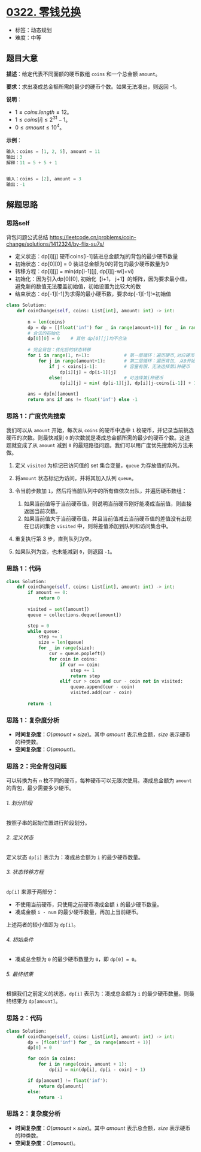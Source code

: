 # [0322. 零钱兑换](https://leetcode.cn/problems/coin-change/)

- 标签：动态规划
- 难度：中等

## 题目大意

**描述**：给定代表不同面额的硬币数组 `coins` 和一个总金额 `amount`。

**要求**：求出凑成总金额所需的最少的硬币个数。如果无法凑出，则返回 -1。

**说明**：

- $1 \le coins.length \le 12$。
- $1 \le coins[i] \le 2^{31} - 1$。
- $0 \le amount \le 10^4$。

**示例**：

```Python
输入：coins = [1, 2, 5], amount = 11
输出：3 
解释：11 = 5 + 5 + 1


输入：coins = [2], amount = 3
输出：-1
```

## 解题思路


### 思路self

背包问题公式总结 https://leetcode.cn/problems/coin-change/solutions/1412324/by-flix-su7s/
- 定义状态：dp[i][j] 硬币coins[i-1]装进总金额为j的背包的最少硬币数量
- 初始状态：dp[0][0] = 0 装进总金额为0的背包的最少硬币数量为0
- 转移方程：dp[i][j] = min(dp[i-1][j], dp[i][j-wi]+vi)
- 初始化：因为引入dp[0][0], 初始化【i+1， j+1】的矩阵，因为要求最小值，避免新的数值无法覆盖初始值，初始设置为比较大的数
- 结束状态：dp[-1][-1]为求得的最小硬币数，要求dp[-1][-1]!=初始值
```Python
class Solution:
    def coinChange(self, coins: List[int], amount: int) -> int:
        
        n = len(coins)
        dp = dp = [[float('inf') for _ in range(amount+1)] for _ in range(n+1)]   # 初始化为一个较大的值，如 +inf 或 amount+1
        # 合法的初始化
        dp[0][0] = 0    # 其他 dp[0][j]均不合法
        
        # 完全背包：优化后的状态转移
        for i in range(1, n+1):             # 第一层循环：遍历硬币,对应硬币价值从coins[i-1]开始
            for j in range(amount+1):       # 第二层循环：遍历背包, 从0开始
                if j < coins[i-1]:          # 容量有限，无法选择第i种硬币
                    dp[i][j] = dp[i-1][j]
                else:                       # 可选择第i种硬币
                    dp[i][j] = min( dp[i-1][j], dp[i][j-coins[i-1]] + 1 )

        ans = dp[n][amount] 
        return ans if ans != float('inf') else -1

```

### 思路 1：广度优先搜索

我们可以从 `amount` 开始，每次从 `coins` 的硬币中选中 `1` 枚硬币，并记录当前挑选硬币的次数。则最快减到 `0` 的次数就是凑成总金额所需的最少的硬币个数。这道题就变成了从 `amount` 减到 `0` 的最短路径问题。我们可以用广度优先搜索的方法来做。

1. 定义 `visited` 为标记已访问值的 set 集合变量，`queue` 为存放值的队列。
2. 将`amount` 状态标记为访问，并将其加入队列 `queue`。
3. 令当前步数加 `1`，然后将当前队列中的所有值依次出队，并遍历硬币数组：
   1. 如果当前值等于当前硬币值，则说明当前硬币刚好能凑成当前值，则直接返回当前次数。
   2. 如果当前值大于当前硬币值，并且当前值减去当前硬币值的差值没有出现在已访问集合 `visited` 中，则将差值添加到队列和访问集合中。

4. 重复执行第 3 步，直到队列为空。
5. 如果队列为空，也未能减到 `0`，则返回 `-1`。

### 思路 1：代码

```Python
class Solution:
    def coinChange(self, coins: List[int], amount: int) -> int:
        if amount == 0:
            return 0
        
        visited = set([amount])
        queue = collections.deque([amount])

        step = 0
        while queue:
            step += 1
            size = len(queue)
            for _ in range(size):
                cur = queue.popleft()
                for coin in coins:
                    if cur == coin:
                        step += 1
                        return step
                    elif cur > coin and cur - coin not in visited:
                        queue.append(cur - coin)
                        visited.add(cur - coin)
            
        return -1
```

### 思路 1：复杂度分析

- **时间复杂度**：$O(amount \times size)$。其中 $amount$ 表示总金额，$size$ 表示硬币的种类数。
- **空间复杂度**：$O(amount)$。

### 思路 2：完全背包问题

可以转换为有 `n` 枚不同的硬币，每种硬币可以无限次使用。凑成总金额为 `amount` 的背包，最少需要多少硬币。

###### 1. 划分阶段

按照子串的起始位置进行阶段划分。

###### 2. 定义状态

定义状态 `dp[i]` 表示为：凑成总金额为 `i` 的最少硬币数量。

###### 3. 状态转移方程

`dp[i]` 来源于两部分：

- 不使用当前硬币，只使用之前硬币凑成金额 `i` 的最少硬币数量。
- 凑成金额 `i - num` 的最少硬币数量，再加上当前硬币。

上述两者的较小值即为 `dp[i]`。

###### 4. 初始条件

- 凑成总金额为 `0` 的最少硬币数量为 `0`，即 `dp[0] = 0`。

###### 5. 最终结果

根据我们之前定义的状态，`dp[i]` 表示为：凑成总金额为 `i` 的最少硬币数量。则最终结果为 `dp[amount]`。

### 思路 2：代码

```Python
class Solution:
    def coinChange(self, coins: List[int], amount: int) -> int:
        dp = [float('inf') for _ in range(amount + 1)]
        dp[0] = 0

        for coin in coins:
            for i in range(coin, amount + 1):
                dp[i] = min(dp[i], dp[i - coin] + 1)

        if dp[amount] != float('inf'):
            return dp[amount]
        else:
            return -1
```

### 思路 2：复杂度分析

- **时间复杂度**：$O(amount \times size)$。其中 $amount$ 表示总金额，$size$ 表示硬币的种类数。
- **空间复杂度**：$O(amount)$。

